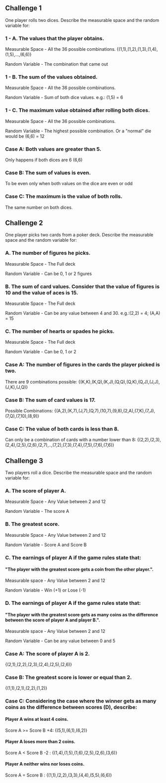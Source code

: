 ## Challenge 1
One player rolls two dices. Describe the measurable space and the random variable for:

### 1 - A. The values that the player obtains.
Measurable Space - All the 36 possible combinations. {(1,1),(1,2),(1,3),(1,4),(1,5),...,(6,6)}

Random Variable - The combination that came out

### 1 - B. The sum of the values obtained.
Measurable Space - All the 36 possible combinations.

Random Variable - Sum of both dice values. e.g.: (1,5) = 6

### 1 - C. The maximum value obtained after rolling both dices.
Measurable Space - All the 36 possible combinations.

Random Variable - The highest possible combination. Or a "normal" die would be (6,6) = 12

### Case A: Both values are greater than 5.
Only happens if both dices are 6 (6,6)

### Case B: The sum of values is even.
To be even only when both values on the dice are even or odd

### Case C: The maximum is the value of both rolls.
The same number on both dices.

## Challenge 2
One player picks two cards from a poker deck. Describe the measurable space and the random variable for:

### A. The number of figures he picks.
Measurable Space - The Full deck

Random Variable - Can be 0, 1 or 2 figures

### B. The sum of card values. Consider that the value of figures is 10 and the value of aces is 15.
Measurable Space - The Full deck

Random Variable - Can be any value between 4 and 30. e.g.:(2,2) = 4; (A,A) = 15

### C. The number of hearts or spades he picks.

Measurable Space - The Full deck

Random Variable - Can be 0, 1 or 2

### Case A: The number of figures in the cards the player picked is two.
There are 9 combinations possible: {(K,K),(K,Q),(K,J),(Q,Q),(Q,K),(Q,J),(J,J),(J,K),(J,Q)}

### Case B: The sum of card values is 17.
Possible Combinations: {(A,2),(K,7),(J,7),(Q,7),(10,7),(9,8),(2,A),(7,K),(7,J),(7,Q),(7,10),(8,9)}

### Case C: The value of both cards is less than 8.
Can only be a combination of cards with a number lower than 8: {(2,2),(2,3),(2,4),(2,5),(2,6),(2,7),..,(7,2),(7,3),(7,4),(7,5),(7,6),(7,6)}

## Challenge 3
Two players roll a dice. Describe the measurable space and the random variable for:

### A. The score of player A.
Measurable Space - Any Value between 2 and 12

Random Variable - The score A

### B. The greatest score.
Measurable Space - Any Value between 2 and 12

Random Variable - Score A and Score B

### C. The earnings of player A if the game rules state that:
#### "The player with the greatest score gets a coin from the other player.".

Measurable space - Any Value between 2 and 12

Random Variable - Win (+1) or Lose (-1)

### D. The earnings of player A if the game rules state that:
#### "The player with the greatest score gets as many coins as the difference between the score of player A and player B.".

Measurable space - Any Value between 2 and 12

Random Variable - Can be any value between 0 and 5

### Case A: The score of player A is 2.
{(2,1),(2,2),(2,3),(2,4),(2,5),(2,6)}

### Case B: The greatest score is lower or equal than 2.
{(1,1),(2,1),(2,2),(1,2)}

### Case C: Considering the case where the winner gets as many coins as the difference between scores (D), describe:
#### Player A wins at least 4 coins.

Score A >= Score B +4: {(5,1),(6,1),(6,2)}

#### Player A loses more than 2 coins.

Score A < Score B -2 : {(1,4),(1,5),(1,6),(2,5),(2,6),(3,6)}

#### Player A neither wins nor loses coins.
Score A = Score B : {(1,1),(2,2),(3,3),(4,4),(5,5),(6,6)}
